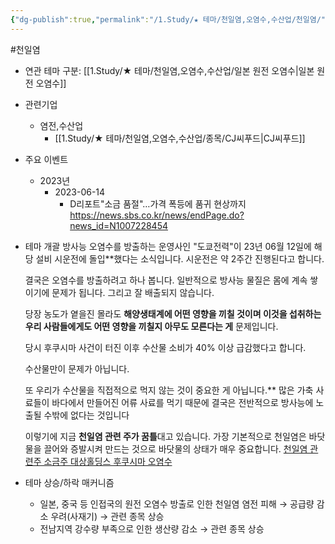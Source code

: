 ```yaml
---
{"dg-publish":true,"permalink":"/1.Study/★ 테마/천일염,오염수,수산업/천일염/","created":"2023-06-14T14:49:48.174+09:00","updated":"2025-06-26T17:39:37.798+09:00"}
---
```


#천일염

- 연관 테마 구분: [[1.Study/★ 테마/천일염,오염수,수산업/일본 원전 오염수\|일본 원전 오염수]]


- 관련기업
	- 염전,수산업
		- [[1.Study/★ 테마/천일염,오염수,수산업/종목/CJ씨푸드\|CJ씨푸드]]


- 주요 이벤트
	- 2023년
		- 2023-06-14
			- D리포트"소금 품절"…가격 폭등에 품귀 현상까지  https://news.sbs.co.kr/news/endPage.do?news_id=N1007228454




- 테마 개괄
	방사능 오염수를 방출하는 운영사인 "도쿄전력"이 23년 06월 12일에 해당 설비 시운전에 돌입**했다는 소식입니다. 시운전은 약 2주간 진행된다고 합니다.
	
	결국은 오염수를 방출하려고 하나 봅니다. 일반적으로 방사능 물질은 몸에 계속 쌓이기에 문제가 됩니다. 그리고 잘 배출되지 않습니다.
	
	당장 농도가 옅을진 몰라도 **해양생태계에 어떤 영향을 끼칠 것이며 이것을 섭취하는 우리 사람들에게도 어떤 영향을 끼칠지 아무도 모른다는 게** 문제입니다.
	
	당시 후쿠시마 사건이 터진 이후 수산물 소비가 40% 이상 급감했다고 합니다. 
	
	수산물만이 문제가 아닙니다.
	
	또 우리가 수산물을 직접적으로 먹지 않는 것이 중요한 게 아닙니다.** 많은 가축 사료들이 바다에서 만들어진 어류 사료를 먹기 때문에 결국은 전반적으로 방사능에 노출될 수밖에 없다는 것입니다
	
	이렇기에 지금 **천일염 관련 주가 꿈틀**대고 있습니다. 가장 기본적으로 천일염은 바닷물을 끌어와 증발시켜 만드는 것으로 바닷물의 상태가 매우 중요합니다.
	[천일염 관련주 소금주 대상홀딩스 후쿠시마 오염수](https://blog.naver.com/bss2062/223127185161)



- 테마 상승/하락 매커니즘
	- 일본, 중국 등 인접국의 원전 오염수 방출로 인한 천일염 염전 피해 → 공급량 감소 우려(사재기) → 관련 종목 상승
	- 전남지역 강수량 부족으로 인한 생산량 감소 → 관련 종목 상승

